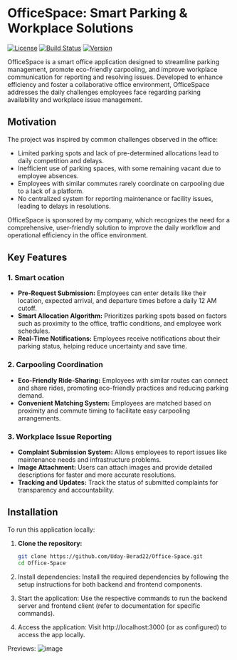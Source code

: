 # OfficeSpace: Smart Parking & Workplace Solutions

[![License](https://img.shields.io/badge/license-MIT-blue.svg)](LICENSE)
[![Build Status](https://img.shields.io/badge/build-passing-brightgreen.svg)](https://github.com/Uday-Berad22/Office-Space)
[![Version](https://img.shields.io/badge/version-1.0.0-blue.svg)](https://github.com/Uday-Berad22/Office-Space)

OfficeSpace is a smart office application designed to streamline parking management, promote eco-friendly carpooling, and improve workplace communication for reporting and resolving issues. Developed to enhance efficiency and foster a collaborative office environment, OfficeSpace addresses the daily challenges employees face regarding parking availability and workplace issue management.

## Motivation

The project was inspired by common challenges observed in the office:
- Limited parking spots and lack of pre-determined allocations lead to daily competition and delays.
- Inefficient use of parking spaces, with some remaining vacant due to employee absences.
- Employees with similar commutes rarely coordinate on carpooling due to a lack of a platform.
- No centralized system for reporting maintenance or facility issues, leading to delays in resolutions.
  
OfficeSpace is sponsored by my company, which recognizes the need for a comprehensive, user-friendly solution to improve the daily workflow and operational efficiency in the office environment.

## Key Features

### 1. Smart ocation
   - **Pre-Request Submission:** Employees can enter details like their location, expected arrival, and departure times before a daily 12 AM cutoff.
   - **Smart Allocation Algorithm:** Prioritizes parking spots based on factors such as proximity to the office, traffic conditions, and employee work schedules.
   - **Real-Time Notifications:** Employees receive notifications about their parking status, helping reduce uncertainty and save time.

### 2. Carpooling Coordination
   - **Eco-Friendly Ride-Sharing:** Employees with similar routes can connect and share rides, promoting eco-friendly practices and reducing parking demand.
   - **Convenient Matching System:** Employees are matched based on proximity and commute timing to facilitate easy carpooling arrangements.

### 3. Workplace Issue Reporting
   - **Complaint Submission System:** Allows employees to report issues like maintenance needs and infrastructure problems.
   - **Image Attachment:** Users can attach images and provide detailed descriptions for faster and more accurate resolutions.
   - **Tracking and Updates:** Track the status of submitted complaints for transparency and accountability.

## Installation

To run this application locally:

1. **Clone the repository:**
   ```bash
   git clone https://github.com/Uday-Berad22/Office-Space.git
   cd Office-Space
2. Install dependencies: Install the required dependencies by following the setup instructions for both backend and frontend components.

3. Start the application: Use the respective commands to run the backend server and frontend client (refer to documentation for specific commands).

4. Access the application: Visit http://localhost:3000 (or as configured) to access the app locally.


Previews:
![image](https://github.com/user-attachments/assets/069cdc1c-413a-4089-8766-8835879b40c6)
